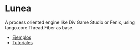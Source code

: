 # Lunea #

A process oriented engine like Div Game Studio or Fenix,
using tango.core.Thread.Fiber as base.

  * [Ejemplos](examples.md)
  * [Tutoriales](tutorials.md)